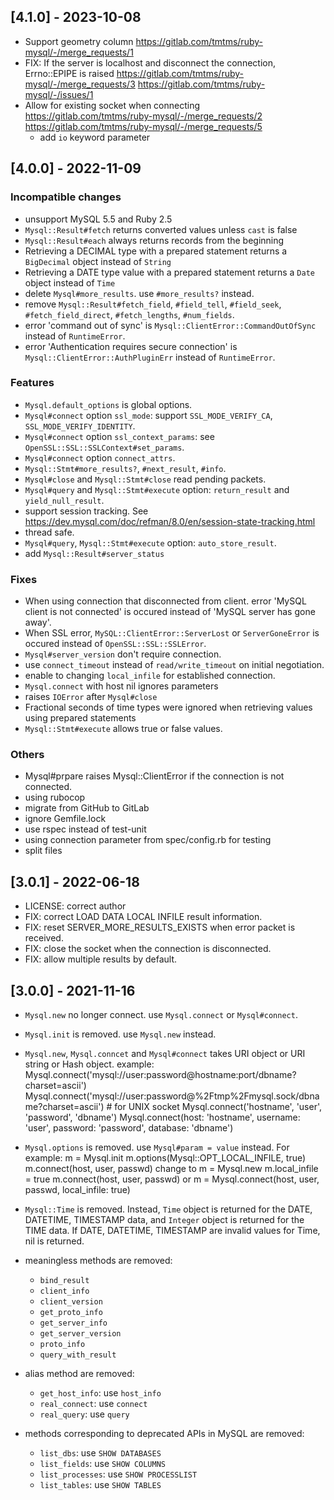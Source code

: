 ## [4.1.0] - 2023-10-08

- Support geometry column <https://gitlab.com/tmtms/ruby-mysql/-/merge_requests/1>
- FIX: If the server is localhost and disconnect the connection, Errno::EPIPE is raised <https://gitlab.com/tmtms/ruby-mysql/-/merge_requests/3> <https://gitlab.com/tmtms/ruby-mysql/-/issues/1>
- Allow for existing socket when connecting <https://gitlab.com/tmtms/ruby-mysql/-/merge_requests/2> <https://gitlab.com/tmtms/ruby-mysql/-/merge_requests/5>
  - add `io` keyword parameter

## [4.0.0] - 2022-11-09

### Incompatible changes

- unsupport MySQL 5.5 and Ruby 2.5
- `Mysql::Result#fetch` returns converted values unless `cast` is false
- `Mysql::Result#each` always returns records from the beginning
- Retrieving a DECIMAL type with a prepared statement returns a `BigDecimal` object instead of `String`
- Retrieving a DATE type value with a prepared statement returns a `Date` object instead of `Time`
- delete `Mysql#more_results`. use `#more_results?` instead.
- remove `Mysql::Result#fetch_field`, `#field_tell`, `#field_seek`, `#fetch_field_direct`, `#fetch_lengths`, `#num_fields`.
- error 'command out of sync' is `Mysql::ClientError::CommandOutOfSync` instead of `RuntimeError`.
- error 'Authentication requires secure connection' is `Mysql::ClientError::AuthPluginErr` instead of `RuntimeError`.

### Features

- `Mysql.default_options` is global options.
- `Mysql#connect` option `ssl_mode`: support `SSL_MODE_VERIFY_CA`, `SSL_MODE_VERIFY_IDENTITY`.
- `Mysql#connect` option `ssl_context_params`: see `OpenSSL::SSL::SSLContext#set_params`.
- `Mysql#connect` option `connect_attrs`.
- `Mysql::Stmt#more_results?`, `#next_result`, `#info`.
- `Mysql#close` and `Mysql::Stmt#close` read pending packets.
- `Mysql#query` and `Mysql::Stmt#execute` option: `return_result` and `yield_null_result`.
- support session tracking. See https://dev.mysql.com/doc/refman/8.0/en/session-state-tracking.html
- thread safe.
- `Mysql#query`, `Mysql::Stmt#execute` option: `auto_store_result`.
- add `Mysql::Result#server_status`

### Fixes

- When using connection that disconnected from client. error 'MySQL client is not connected' is occured instead of 'MySQL server has gone away'.
- When SSL error, `MySQL::ClientError::ServerLost` or `ServerGoneError` is occured instead of `OpenSSL::SSL::SSLError`.
- `Mysql#server_version` don't require connection.
- use `connect_timeout` instead of `read/write_timeout` on initial negotiation.
- enable to changing `local_infile` for established connection.
- `Mysql.connect` with host nil ignores parameters
- raises `IOError` after `Mysql#close`
- Fractional seconds of time types were ignored when retrieving values using prepared statements
- `Mysql::Stmt#execute` allows true or false values.

### Others

- Mysql#prpare raises Mysql::ClientError if the connection is not connected.
- using rubocop
- migrate from GitHub to GitLab
- ignore Gemfile.lock
- use rspec instead of test-unit
- using connection parameter from spec/config.rb for testing
- split files

## [3.0.1] - 2022-06-18

- LICENSE: correct author
- FIX: correct LOAD DATA LOCAL INFILE result information.
- FIX: reset SERVER_MORE_RESULTS_EXISTS when error packet is received.
- FIX: close the socket when the connection is disconnected.
- FIX: allow multiple results by default.

## [3.0.0] - 2021-11-16

- `Mysql.new` no longer connect. use `Mysql.connect` or `Mysql#connect`.

- `Mysql.init` is removed. use `Mysql.new` instead.

- `Mysql.new`, `Mysql.conncet` and `Mysql#connect` takes URI object or URI string or Hash object.
  example:
      Mysql.connect('mysql://user:password@hostname:port/dbname?charset=ascii')
      Mysql.connect('mysql://user:password@%2Ftmp%2Fmysql.sock/dbname?charset=ascii') # for UNIX socket
      Mysql.connect('hostname', 'user', 'password', 'dbname')
      Mysql.connect(host: 'hostname', username: 'user', password: 'password', database: 'dbname')

- `Mysql.options` is removed. use `Mysql#param = value` instead.
  For example:
      m = Mysql.init
      m.options(Mysql::OPT_LOCAL_INFILE, true)
      m.connect(host, user, passwd)
  change to
      m = Mysql.new
      m.local_infile = true
      m.connect(host, user, passwd)
  or
      m = Mysql.connect(host, user, passwd, local_infile: true)

- `Mysql::Time` is removed.
  Instead, `Time` object is returned for the DATE, DATETIME, TIMESTAMP data,
  and `Integer` object is returned for the TIME data.
  If DATE, DATETIME, TIMESTAMP are invalid values for Time, nil is returned.

- meaningless methods are removed:
  * `bind_result`
  * `client_info`
  * `client_version`
  * `get_proto_info`
  * `get_server_info`
  * `get_server_version`
  * `proto_info`
  * `query_with_result`

- alias method are removed:
  * `get_host_info`: use `host_info`
  * `real_connect`: use `connect`
  * `real_query`: use `query`

- methods corresponding to deprecated APIs in MySQL are removed:
  * `list_dbs`: use `SHOW DATABASES`
  * `list_fields`: use `SHOW COLUMNS`
  * `list_processes`: use `SHOW PROCESSLIST`
  * `list_tables`: use `SHOW TABLES`
